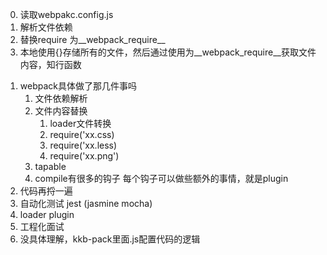 0. 读取webpakc.config.js
1. 解析文件依赖
2. 替换require 为__webpack_require__
3. 本地使用{}存储所有的文件，然后通过使用为__webpack_require__获取文件内容，知行函数
<!-- 
@ todo
加上loader
加上plugin机制 -->


<!-- 配置文件交kkb.config.sj -->

1. webpack具体做了那几件事吗
   1. 文件依赖解析
   2. 文件内容替换
      1. loader文件转换
      2. require('xx.css)
      3. require('xx.less)
      4. require('xx.png')
   3. tapable 
   4. compile有很多的钩子 每个钩子可以做些额外的事情，就是plugin
2. 代码再捋一遍
3. 自动化测试 jest (jasmine  mocha)
4. loader plugin
5. 工程化面试
6. 没具体理解，kkb-pack里面.js配置代码的逻辑